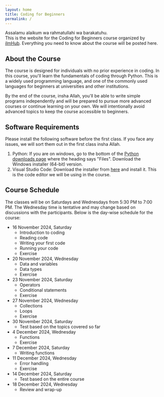 ```yaml
---
layout: home
title: Coding for Beginners
permalink: /
---
```

Assalamu alaikum wa rahmatullahi wa barakatuhu.  
This is the website for the Coding for Beginners course organized by [ilmHub](https://ilmhub.com/).
Everything you need to know about the course will be posted here.

## About the Course
The course is designed for individuals with no prior experience in coding.
In this course, you'll learn the fundamentals of coding through Python.
This is a widely used programming language, and one of the commonly used languages for beginners at universities and other institutions.

By the end of the course, insha Allah, you'll be able to write simple programs independently and will be prepared to pursue more advanced courses or continue learning on your own.
We will intentionally avoid advanced topics to keep the course accessible to beginners.

## Software Requirements
Please install the following software before the first class. 
If you face any issues, we will sort them out in the first class insha Allah.

1. Python: If you are on windows, go to the bottom of the [Python downloads page](https://www.python.org/downloads/release/python-3130/) where the heading says "Files". Download the Windows installer (64-bit) version.
2. Visual Studio Code: Download the installer from [here](https://code.visualstudio.com/Download) and install it. This is the code editor we will be using in the course.

## Course Schedule
The classes will be on Saturdays and Wednesdays from 5:30 PM to 7:00 PM. 
The Wednesday time is tentative and may change based on discussions with the participants.
Below is the day-wise schedule for the course:

- 16 November 2024, Saturday
   - Introduction to coding
   - Reading code
   - Writing your first code
   - Running your code
   - Exercise
- 20 November 2024, Wednesday
   - Data and variables
   - Data types
   - Exercise
- 23 November 2024, Saturday
   - Operators
   - Conditional statements
   - Exercise
- 27 November 2024, Wednesday
   - Collections
   - Loops
   - Exercise
- 30 November 2024, Saturday
   - Test based on the topics covered so far
- 4 December 2024, Wednesday
   - Functions
   - Exercise
- 7 December 2024, Saturday
   - Writing functions
- 11 December 2024, Wednesday
   - Error handling
   - Exercise
 - 14 December 2024, Saturday
   - Test based on the entire course
- 18 December 2024, Wednesday
   -  Review and wrap-up






